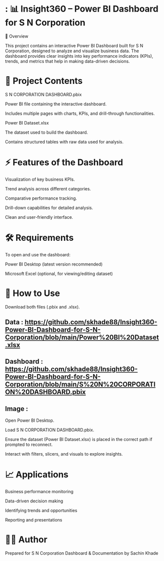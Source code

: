 # : 📊 Insight360 – Power BI Dashboard for S N Corporation
📌 Overview

This project contains an interactive Power BI Dashboard built for S N Corporation, designed to analyze and visualize business data. The dashboard provides clear insights into key performance indicators (KPIs), trends, and metrics that help in making data-driven decisions.

# 📂 Project Contents

S N CORPORATION DASHBOARD.pbix

Power BI file containing the interactive dashboard.

Includes multiple pages with charts, KPIs, and drill-through functionalities.

Power BI Dataset.xlsx

The dataset used to build the dashboard.

Contains structured tables with raw data used for analysis.

# ⚡ Features of the Dashboard

Visualization of key business KPIs.

Trend analysis across different categories.

Comparative performance tracking.

Drill-down capabilities for detailed analysis.

Clean and user-friendly interface.

# 🛠️ Requirements

To open and use the dashboard:

Power BI Desktop (latest version recommended)

Microsoft Excel (optional, for viewing/editing dataset)

# 🚀 How to Use

Download both files (.pbix and .xlsx).
## Data : https://github.com/skhade88/Insight360-Power-BI-Dashboard-for-S-N-Corporation/blob/main/Power%20BI%20Dataset.xlsx
## Dashboard : https://github.com/skhade88/Insight360-Power-BI-Dashboard-for-S-N-Corporation/blob/main/S%20N%20CORPORATION%20DASHBOARD.pbix
## Image : 

Open Power BI Desktop.

Load S N CORPORATION DASHBOARD.pbix.

Ensure the dataset (Power BI Dataset.xlsx) is placed in the correct path if prompted to reconnect.

Interact with filters, slicers, and visuals to explore insights.

# 📈 Applications

Business performance monitoring

Data-driven decision making

Identifying trends and opportunities

Reporting and presentations

# 👨‍💻 Author

Prepared for S N Corporation
Dashboard & Documentation by Sachin Khade
